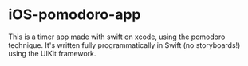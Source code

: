 # iOS-pomodoro-app
This is a timer app made with swift on xcode, using the pomodoro technique. It's written fully programmatically in Swift (no storyboards!) using the UIKit framework.


